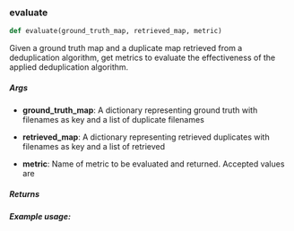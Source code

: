 ### evaluate
```python
def evaluate(ground_truth_map, retrieved_map, metric)
```
Given a ground truth map and a duplicate map retrieved from a deduplication algorithm, get metrics to evaluate the effectiveness of the applied deduplication algorithm.


##### Args
* **ground_truth_map**: A dictionary representing ground truth with filenames as key and a list of duplicate filenames

* **retrieved_map**: A dictionary representing retrieved duplicates with filenames as key and a list of retrieved

* **metric**: Name of metric to be evaluated and returned. Accepted values are

##### Returns
##### Example usage:
```python
```

